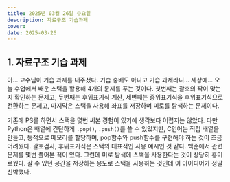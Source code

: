 ```yaml
---
title: 2025년 03월 26일 수요일
description: 자료구조 기습과제
cover:
date: 2025-03-26
---
```


## 1. 자료구조 기습 과제

아... 교수님이 기습 과제를 내주셨다. 기습 숭배도 아니고 기습 과제라니... 세상에... 오늘 수업에서 배운 스택을 활용해 4개의 문제를 푸는 것이다. 첫번째는 괄호의 짝이 맞는지 확인하는 문제고, 두번째는 후위표기식 계산, 세번째는 중위표기식을 후위표기식으로 전환하는 문제고, 마지막은 스택을 사용해 좌표를 저장하며 미로를 탐색하는 문제이다.

기존에 PS를 하면서 스택을 몇번 써본 경험이 있기에 생각보다 어렵지는 않았다. 다만 Python은 배열에 간단하게 `.pop()`, `.push()`를 쓸 수 있었지만, C언어는 직접 배열을 만들고, 동적으로 메모리를 할당하며, pop함수와 push함수를 구현해야 하는 것이 조금 어려웠다. 괄호검사, 후위표기식은 스택의 대표적인 사용 예시인 것 같다. 백준에서 관련 문제를 몇번 풀어본 적이 있다. 그런데 미로 탐색에 스택을 사용한다는 것이 상당히 흥미로웠다. 갈 수 있던 공간을 저장하는 용도로 스택을 사용하는 것인데 이 아이디어가 정말 신박했다.
